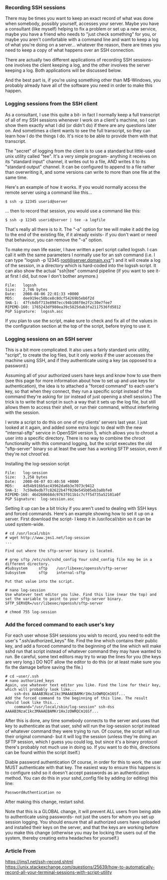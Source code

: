 ### Recording SSH sessions
There may be times you want to keep an exact record of what was done when somebody, possibly yourself, accesses your server. Maybe you have a consultant (like myself) helping to fix a problem or set up a new service, maybe you have a friend who needs to "just check something" for you, or maybe you aren't comfortable with a command line and want to keep a log of what you're doing on a server... whatever the reason, there are times you need to keep a copy of what happens over an SSH connection.

There are actually two different applications of recording SSH sessions- one involves the client keeping a log, and the other involves the server keeping a log. Both applications will be discussed below.

And the best part is, if you're using something other than M$-Windows, you probably already have all of the software you need in order to make this happen.

### Logging sessions from the SSH client
As a consultant, I use this quite a bit- in fact I normally keep a full transcript of all of my SSH sessions whenever I work on a client's machine, so I can show them exactly what I did (or didn't do) if there are any questions later on. And sometimes a client wants to see the full transcript, so they can learn how I do the things I do. It's nice to be able to provide them with that transcript.

The "secret" of logging from the client is to use a standard but little-used unix utility called "tee". It's a very simple program- anything it receives on its "standard input" channel, it writes out to a file, AND writes it to its "standard output" channel. It can be configured to append to a file rather than overwriting it, and some versions can write to more than one file at the same time.

Here's an example of how it works. If you would normally access the remote server using a command like this...
```
$ ssh -p 12345 userid@server
```
... then to record that session, you would use a command like this:

```
$ ssh -p 12345 userid@server | tee -a logfile
```

That's really all there is to it. The "-a" option for tee will make it add the log to the end of the existing file, if it already exists- if you don't want or need that behaviour, you can remove the "-a" option.

To make my own life easier, I have written a perl script called logssh. I can call it with the same parameters I normally use for an ssh command (i.e. I can type "logssh -p 12345 root@server.domain.xyz") and it will create a log of the session, in a directory which is hard-coded into the logssh script. It can also show the actual "ssh|tee" command pipeline (if you want to see it- at first I did, but now I don't bother anymore.)

```
File:	logssh
Size:	2,746 bytes
Date:	2008-08-06 22:01:33 +0000
MD5:	dee919ec50bce8c8dcf54269b5eb6f2d
SHA-1:	47fc6dbf713e8987ecc94b108f0e2f2c30e7fee7
RIPEMD-160:	1765243df980ea39c5825dab3fa2117536fd5812
PGP Signature:	logssh.asc
```

If you plan to use the script, make sure to check and fix all of the values in the configuration section at the top of the script, before trying to use it.

### Logging sessions on an SSH server
This is a bit more complicated. It also uses a fairly standard unix utility, "script", to create the log files, but it only works if the user accesses the machine using SSH, and if they authenticate using a key (as opposed to a password.)

Assuming all of your authorized users have keys and know how to use them (see this page for more information about how to set up and use keys for authentication), the idea is to attached a "forced command" to each user's key, so that when they connect, they run a specific script instead of the command they're asking for (or instead of just opening a shell session.) The trick is to write that script in such a way that it sets up the log file, but still allows them to access their shell, or run their command, without interfering with the session.

I wrote a script to do this on one of my clients' servers last year. I just looked at it again, and added some extra logic to deal with the new "internal-sftp" service in OpenSSH version 5, which allows you to chroot a user into a specific directory. There is no way to combine the chroot functionality with this command logging, but the script executes the old "sftp-server" binary so at least the user has a working SFTP session, even if they're not chroot'ed.

Installing the log-session script
```
File:	log-session
Size:	3,258 bytes
Date:	2008-08-07 03:40:58 +0000
MD5:	4d54b916b5ac43962da6b3e7073c9412
SHA-1:	7c59e0edb77c82622b47f020e545b05eb3a8bfe0
RIPEMD-160:	46d260668dc9763f011b1c7cff5d735a52101a0f
PGP Signature:	log-session.asc
```
Setting it up can be a bit tricky if you aren't used to dealing with SSH keys and forced commands. Here's an example showing how to set it up on a server. First download the script- I keep it in /usr/local/sbin so it can be used system-wide.

```
# cd /usr/local/sbin
# wget http://www.jms1.net/log-session
...

Find out where the sftp-server binary is located.

# grep sftp /etc/ssh/sshd_config Your sshd_config file may be in a different directory.
#Subsystem     sftp    /usr/libexec/openssh/sftp-server
Subsystem      sftp    internal-sftp

Put that value into the script.

# nano log-session
Use whatever text editor you like. Find this line (near the top) and set the variable to point to your sftp-server binary.
SFTP_SERVER=/usr/libexec/openssh/sftp-server

# chmod 755 log-session
```
### Add the forced command to each user's key
For each user whose SSH sessions you wish to record, you need to edit the user's ".ssh/authorized_keys" file. Find the line which contains their public key, and add a forced command to the beginning of the line which will make sshd run that script instead of whatever command they may have wanted to run. Be careful, some text editors may try to wrap the lines for you (the keys are very long.) DO NOT allow the editor to do this (or at least make sure you fix the damage before saving the file.)
```
# cd ~user/.ssh
# nano authorized_keys
Again, use whatever text editor you like. Find the line for their key, which will probably look like...
    ssh-dss AAAAB3NzaC1kc3MAAAEBAMKr1HxJzOWRQCm16Sf...
Add the forced command to the beginning of this line. The result should look like this...
    command="/usr/local/sbin/log-session" ssh-dss AAAAB3NzaC1kc3MAAAEBAMKr1HxJzOWRQCm16Sf...
```
After this is done, any time somebody connects to the server and uses that key to authenticate as that user, sshd will run the log-session script instead of whatever command they were trying to run. Of course, the script will run their original command- but it will log the session (unless they're doing an SFTP session, which I guess you could log, but since it's a binary protocol there's probably not much use in doing so. If you want to do this, directions can be found within the script itself.)

Diable password authentication
Of course, in order for this to work, the user MUST authenticate with that key. The easiest way to ensure this happens is to configure sshd so it doesn't accept passwords as an authentication method. You can do this in your sshd_config file by adding (or editing) this line:
```
PasswordAuthentication no
```
After making this change, restart sshd.

Note that this is a GLOBAL change, it will prevent ALL users from being able to authenticate using passwords- not just the users for whom you set up session logging. You should ensure that all authorized users have uploaded and installed their keys on the server, and that the keys are working before you make this change (otherwise you may be locking the users out of the system, thereby creating extra headaches for yourself.)


### Article From 
https://jms1.net/ssh-record.shtml
https://unix.stackexchange.com/questions/25639/how-to-automatically-record-all-your-terminal-sessions-with-script-utility


